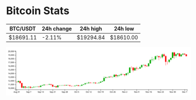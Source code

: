 # Bitcoin Stats

BTC/USDT|24h change|24h high|24h low|
|---|---|---|---|
|$18691.11|-2.11%|$19294.84|$18610.00|

<img src="./chart.svg">
